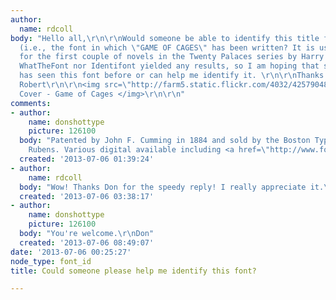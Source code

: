 ```yaml
---
author:
  name: rdcoll
body: "Hello all,\r\n\r\nWould someone be able to identify this title font for me
  (i.e., the font in which \"GAME OF CAGES\" has been written? It is used on the cover
  for the first couple of novels in the Twenty Palaces series by Harry Connolly. \r\n\r\nNeither
  WhatTheFont nor Identifont yielded any results, so I am hoping that someone here
  has seen this font before or can help me identify it. \r\n\r\nThanks either way!\r\n\r\n-
  Robert\r\n\r\n<img src=\"http://farm5.static.flickr.com/4032/4257904825_e06893bce7_m.jpg\">
  Cover - Game of Cages </img>\r\n\r\n"
comments:
- author:
    name: donshottype
    picture: 126100
  body: "Patented by John F. Cumming in 1884 and sold by the Boston Type Foundry as
    Rubens. Various digital available including <a href=\"http://www.fonthaus.com/fonts/woodentype/rubens/wo10153\">Rubens</a>.\r\nDon\r\n "
  created: '2013-07-06 01:39:24'
- author:
    name: rdcoll
  body: "Wow! Thanks Don for the speedy reply! I really appreciate it.\r\n\r\n- Robert"
  created: '2013-07-06 03:38:17'
- author:
    name: donshottype
    picture: 126100
  body: "You're welcome.\r\nDon"
  created: '2013-07-06 08:49:07'
date: '2013-07-06 00:25:27'
node_type: font_id
title: Could someone please help me identify this font?

---
```

